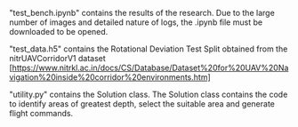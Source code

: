 "test_bench.ipynb" contains the results of the research.
Due to the large number of images and detailed nature of logs, the .ipynb file must be downloaded to be opened.

"test_data.h5" contains the Rotational Deviation Test Split obtained from the nitrUAVCorridorV1 dataset [https://www.nitrkl.ac.in/docs/CS/Database/Dataset%20for%20UAV%20Navigation%20inside%20corridor%20environments.htm]

"utility.py" contains the Solution class. The Solution class contains the code to identify areas of greatest depth, select the suitable area and generate flight commands.
